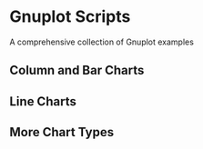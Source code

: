 # Gnuplot Scripts

A comprehensive collection of Gnuplot examples

## Column and Bar Charts

## Line Charts

## More Chart Types
